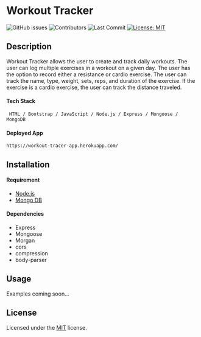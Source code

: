 # Workout Tracker

![GitHub issues](https://img.shields.io/github/issues-raw/Lagbana/workout-tracker) ![Contributors](https://img.shields.io/github/contributors/Lagbana/workout-tracker) ![Last Commit](https://img.shields.io/github/last-commit/Lagbana/workout-tracker) [![License: MIT](https://img.shields.io/badge/License-MIT-yellow.svg)](https://opensource.org/licenses/MIT)

## Description

Workout Tracker allows the user to create and track daily workouts. The user can log multiple exercises in a workout on a given day. The user has the option to record either a resistance or cardio exercise. The user can track the name, type, weight, sets, reps, and duration of the exercise. If the exercise is a cardio exercise, the user can track the distance traveled.

#### Tech Stack

     HTML / Bootstrap / JavaScript / Node.js / Express / Mongoose / MongoDB

#### Deployed App
    https://workout-tracer-app.herokuapp.com/


## Installation

#### Requirement
- [Node.js](https://nodejs.org/en/download/ "Node.js")
- [Mongo DB](https://docs.mongodb.com/guides/server/install/ "MongoDB")

#### Dependencies
- Express
- Mongoose
- Morgan
- cors
- compression
- body-parser

## Usage

Examples coming soon...


## License

Licensed under the [MIT](https://choosealicense.com/licenses/mit/) license.
